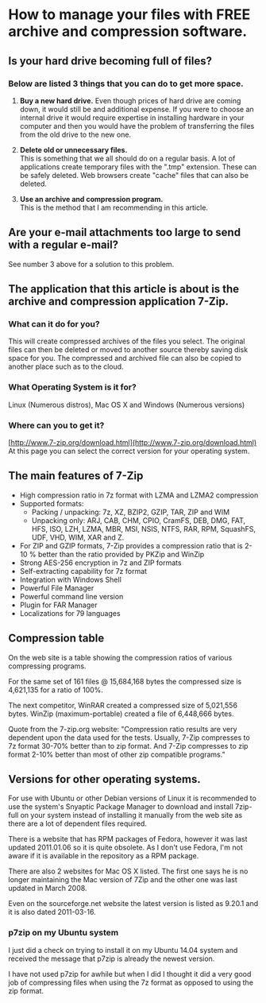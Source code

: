 # How to manage your files with FREE archive and compression software.

## Is your hard drive becoming full of files?

### Below are listed 3 things that you can do to get more space.

1. **Buy a new hard drive.**
Even though prices of hard drive are coming down, it would still be and additional expense.  If you were to choose an internal drive it would require expertise in installing hardware in your computer and then you would have the problem of transferring the files from the old drive to the new one.

1. **Delete old or unnecessary files.**  
This is something that we all should do on a regular basis. A lot of applications create temporary files with the ".tmp" extension.  These can be safely deleted. Web browsers create "cache" files that can also be deleted.

1. **Use an archive and compression program.**  
This is the method that I am recommending in this article.

## Are your e-mail attachments too large to send with a regular e-mail?  
See number 3 above for a solution to this problem.

## The application that this article is about is the archive and compression application 7-Zip.

### What can it do for you?
This will create compressed archives of the files you select. The original files can then be deleted or moved to another source thereby saving disk space for you. The compressed and archived file can also be copied to another place such as to the cloud.

### What Operating System is it for? 
Linux (Numerous distros), Mac OS X and Windows (Numerous versions)

### Where can you to get it?

[http://www.7-zip.org/download.html](http://www.7-zip.org/download.html)
At this page you can select the correct version for your operating system.

## The main features of 7-Zip

* High compression ratio in 7z format with LZMA and LZMA2 compression
* Supported formats:
    * Packing / unpacking: 7z, XZ, BZIP2, GZIP, TAR, ZIP and WIM
    * Unpacking only: ARJ, CAB, CHM, CPIO, CramFS, DEB, DMG, FAT, HFS, ISO, LZH, LZMA, MBR, MSI, NSIS, NTFS, RAR, RPM, SquashFS, UDF, VHD, WIM, XAR and Z.
* For ZIP and GZIP formats, 7-Zip provides a compression ratio that is 2-10 % better than the ratio provided by PKZip and WinZip
* Strong AES-256 encryption in 7z and ZIP formats
* Self-extracting capability for 7z format
* Integration with Windows Shell
* Powerful File Manager
* Powerful command line version
* Plugin for FAR Manager
* Localizations for 79 languages

## Compression table

On the web site is a table showing the compression ratios of various compressing programs.  

For the same set of 161 files @ 15,684,168 bytes the compressed size is 4,621,135 for a ratio of 100%. 

The next competitor, WinRAR created a compressed size of 5,021,556 bytes. WinZip (maximum-portable) created a file of 6,448,666 bytes.

Quote from the 7-zip.org website: "Compression ratio results are very dependent upon the data used for the tests. Usually, 7-Zip compresses to 7z format 30-70% better than to zip format. And 7-Zip compresses to zip format 2-10% better than most of other zip compatible programs."

## Versions for other operating systems.

For use with Ubuntu or other Debian versions of Linux it is recommended to use the system's Snyaptic Package Manager to download and install 7zip-full on your system instead of installing it manually from the web site as there are a lot of dependent files required.

There is a website that has RPM packages of Fedora, however it was last updated 2011.01.06 so it is quite obsolete. As I don't use Fedora, I'm not aware if it is available in the repository as a RPM package.

There are also 2 websites for Mac OS X listed.  The first one says he is no longer maintaining the Mac version of 7Zip and the other one was last updated in March 2008.

Even on the sourceforge.net website the latest version is listed as 9.20.1 and it is also dated 2011-03-16.

### p7zip on my Ubuntu system

I just did a check on trying to install it on my Ubuntu 14.04 system and received the message that p7zip is already the newest version.

I have not used p7zip for awhile but when I did I thought it did a very good job of compressing files when using the 7z format as opposed to using the zip format.
